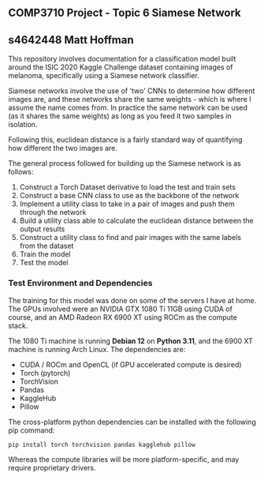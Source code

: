 ## COMP3710 Project - Topic 6 Siamese Network
## s4642448 Matt Hoffman

This repository involves documentation for a classification model built around the ISIC 2020 Kaggle Challenge dataset containing images of melanoma, specifically using a Siamese network classifier.

Siamese networks involve the use of 'two' CNNs to determine how different images are, and these networks share the same weights - which is where I assume the name comes from. In practice the same network can be used (as it shares the same weights) as long as you feed it two samples in isolation.

Following this, euclidean distance is a fairly standard way of quantifying how different the two images are.

The general process followed for building up the Siamese network is as follows:
1. Construct a Torch Dataset derivative to load the test and train sets
2. Construct a base CNN class to use as the backbone of the network
3. Implement a utility class to take in a pair of images and push them through the network
4. Build a utility class able to calculate the euclidean distance between the output results
5. Construct a utility class to find and pair images with the same labels from the dataset
6. Train the model
7. Test the model

### Test Environment and Dependencies

The training for this model was done on some of the servers I have at home. The GPUs involved were an NVIDIA GTX 1080 Ti 11GB using CUDA of course, and an AMD Radeon RX 6900 XT using ROCm as the compute stack.

The 1080 Ti machine is running **Debian 12** on **Python 3.11**, and the 6900 XT machine is running Arch Linux. The dependencies are:

- CUDA / ROCm and OpenCL (if GPU accelerated compute is desired)
- Torch (pytorch)
- TorchVision
- Pandas
- KaggleHub
- Pillow

The cross-platform python dependencies can be installed with the following pip command:
```
pip install torch torchvision pandas kagglehub pillow
```

Whereas the compute libraries will be more platform-specific, and may require proprietary drivers.

